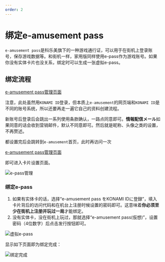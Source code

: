 ```yaml
---
order: 2
---
```


# 绑定e-amusement pass

`e-amusement pass`是科乐美旗下的一种游戏通行证，可以用于在街机上登录账号，保存游戏数据等。和街机一样，家用版同样使用e-pass作为游戏账号。如果你没有实体卡片也没关系，绑定时可以生成一张虚拟e-pass。

## 绑定流程

[e-amusement pass管理页面](https://p.eagate.573.jp/gate/p/eapass/main.html)

注意，此处虽然用`KONAMI ID`登录，但本质上`e-amusement`的网页端和`KONAMI ID`是不同的账号系统，所以还要再走一遍它自己的资料创建流程。

新账号后登录后会跳出一系列使用条款确认，一路点同意即可。**情報配信メール**如果同意的话会收到营销邮件，默认不同意即可。然后就是昵称、头像之类的设置，不再赘述。

都设置完后会跳转到`e-amusement`首页，此时再访问一次

[e-amusement pass管理页面](https://p.eagate.573.jp/gate/p/eapass/main.html)

即可进入卡片设置页面。

![e-pass管理](/assets/eacsdvx/e-pass_menu.png)

### 绑定e-pass

1. 如果有实体卡的话，选择“e-amusement pass をKONAMI IDに登録”，填入卡片背后的访问代码和在机台上注册时候设置的密码即可。这意味着**你必须至少在街机上注册并玩过一局**才能绑定。
2. 没有实体卡，没在街机上玩过，那就选择“e-amusement pass(仮想)”，设置密码（4位数字）后点击发行按钮即可。

![虚拟e-pass](/assets/eacsdvx/virtual_card.png)

显示如下页面即为绑定完成：

![绑定完成](/assets/eacsdvx/card_bind_complete.png)